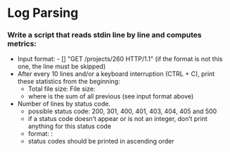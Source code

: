 # Log Parsing

### Write a script that reads stdin line by line and computes metrics:

- Input format: <IP Address> - [<date>] "GET /projects/260 HTTP/1.1" <status code> <file size> (if the format is not this one, the line must be skipped)
- After every 10 lines and/or a keyboard interruption (CTRL + C), print these statistics from the beginning:
  - Total file size: File size: <total size>
  - where <total size> is the sum of all previous <file size> (see input format above)
- Number of lines by status code.
  - possible status code: 200, 301, 400, 401, 403, 404, 405 and 500
  - if a status code doesn’t appear or is not an integer, don’t print anything for this status code
  - format: <status code>: <number>
  - status codes should be printed in ascending order
